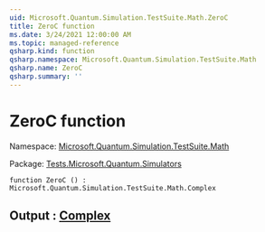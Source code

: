 ```yaml
---
uid: Microsoft.Quantum.Simulation.TestSuite.Math.ZeroC
title: ZeroC function
ms.date: 3/24/2021 12:00:00 AM
ms.topic: managed-reference
qsharp.kind: function
qsharp.namespace: Microsoft.Quantum.Simulation.TestSuite.Math
qsharp.name: ZeroC
qsharp.summary: ''
---
```


# ZeroC function

Namespace: [Microsoft.Quantum.Simulation.TestSuite.Math](xref:Microsoft.Quantum.Simulation.TestSuite.Math)

Package: [Tests.Microsoft.Quantum.Simulators](https://nuget.org/packages/Tests.Microsoft.Quantum.Simulators)




```qsharp
function ZeroC () : Microsoft.Quantum.Simulation.TestSuite.Math.Complex
```


## Output : [Complex](xref:Microsoft.Quantum.Simulation.TestSuite.Math.Complex)

